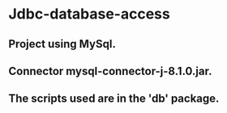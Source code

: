 # Jdbc-database-access

## Project using MySql.
## Connector mysql-connector-j-8.1.0.jar.
## The scripts used are in the 'db' package.
